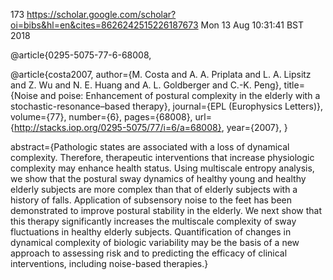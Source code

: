 173
https://scholar.google.com/scholar?oi=bibs&hl=en&cites=8626242515226187673
Mon 13 Aug 10:31:41 BST 2018


  	
@article{0295-5075-77-6-68008,


@article{costa2007,
  author={M. Costa and A. A. Priplata and L. A. Lipsitz and Z. Wu and N. E. Huang and A. L. Goldberger and C.-K. Peng},
  title={Noise and poise: Enhancement of postural complexity in the elderly with a stochastic-resonance–based therapy},
  journal={EPL (Europhysics Letters)},
  volume={77},
  number={6},
  pages={68008},
  url={http://stacks.iop.org/0295-5075/77/i=6/a=68008},
  year={2007},
}


	
  abstract={Pathologic states are associated with a loss of dynamical complexity. Therefore, therapeutic interventions that increase physiologic complexity may enhance health status. Using multiscale entropy analysis, we show that the postural sway dynamics of healthy young and healthy elderly subjects are more complex than that of elderly subjects with a history of falls. Application of subsensory noise to the feet has been demonstrated to improve postural stability in the elderly. We next show that this therapy significantly increases the multiscale complexity of sway fluctuations in healthy elderly subjects. Quantification of changes in dynamical complexity of biologic variability may be the basis of a new approach to assessing risk and to predicting the efficacy of clinical interventions, including noise-based therapies.}
